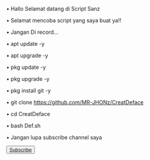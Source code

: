 • Hallo Selamat datang di Script Sanz

• Selamat mencoba script yang saya buat ya!!

• Jangan Di record...

• apt update -y

• apt upgrade -y

• pkg update -y

• pkg upgrade -y 

• pkg install git -y

• git clone https://github.com/MR-JHONz/CreatDeface

• cd CreatDeface

• bash Def.sh

• Jangan lupa subscribe channel saya

<button><a href="https://youtube.com/@sanzacil_026">Subscribe</a></button>
